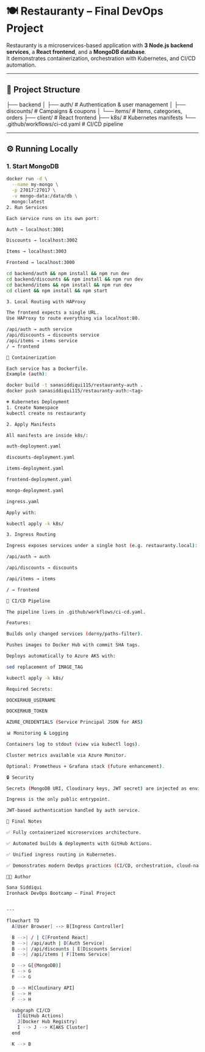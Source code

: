 # 🍽️ Restauranty – Final DevOps Project

Restauranty is a microservices-based application with **3 Node.js backend services**, a **React frontend**, and a **MongoDB database**.  
It demonstrates containerization, orchestration with Kubernetes, and CI/CD automation.

---

## 📂 Project Structure
├── backend
│ ├── auth/ # Authentication & user management
│ ├── discounts/ # Campaigns & coupons
│ └── items/ # Items, categories, orders
├── client/ # React frontend
├── k8s/ # Kubernetes manifests
└── .github/workflows/ci-cd.yaml # CI/CD pipeline


---

## ⚙️ Running Locally

### 1. Start MongoDB
```bash
docker run -d \
  --name my-mongo \
  -p 27017:27017 \
  -v mongo-data:/data/db \
  mongo:latest
2. Run Services

Each service runs on its own port:

Auth → localhost:3001

Discounts → localhost:3002

Items → localhost:3003

Frontend → localhost:3000

cd backend/auth && npm install && npm run dev
cd backend/discounts && npm install && npm run dev
cd backend/items && npm install && npm run dev
cd client && npm install && npm start

3. Local Routing with HAProxy

The frontend expects a single URL.
Use HAProxy to route everything via localhost:80.

/api/auth → auth service
/api/discounts → discounts service
/api/items → items service
/ → frontend

🐳 Containerization

Each service has a Dockerfile.
Example (auth):

docker build -t sanasiddiqui115/restauranty-auth .
docker push sanasiddiqui115/restauranty-auth:<tag>

☸️ Kubernetes Deployment
1. Create Namespace
kubectl create ns restauranty

2. Apply Manifests

All manifests are inside k8s/:

auth-deployment.yaml

discounts-deployment.yaml

items-deployment.yaml

frontend-deployment.yaml

mongo-deployment.yaml

ingress.yaml

Apply with:

kubectl apply -k k8s/

3. Ingress Routing

Ingress exposes services under a single host (e.g. restauranty.local):

/api/auth → auth

/api/discounts → discounts

/api/items → items

/ → frontend

🔄 CI/CD Pipeline

The pipeline lives in .github/workflows/ci-cd.yaml.

Features:

Builds only changed services (dorny/paths-filter).

Pushes images to Docker Hub with commit SHA tags.

Deploys automatically to Azure AKS with:

sed replacement of IMAGE_TAG

kubectl apply -k k8s/

Required Secrets:

DOCKERHUB_USERNAME

DOCKERHUB_TOKEN

AZURE_CREDENTIALS (Service Principal JSON for AKS)

📊 Monitoring & Logging

Containers log to stdout (view via kubectl logs).

Cluster metrics available via Azure Monitor.

Optional: Prometheus + Grafana stack (future enhancement).

🔒 Security

Secrets (MongoDB URI, Cloudinary keys, JWT secret) are injected as environment variables via manifests.

Ingress is the only public entrypoint.

JWT-based authentication handled by auth service.

📝 Final Notes

✅ Fully containerized microservices architecture.

✅ Automated builds & deployments with GitHub Actions.

✅ Unified ingress routing in Kubernetes.

✅ Demonstrates modern DevOps practices (CI/CD, orchestration, cloud-native).

👨‍💻 Author

Sana Siddiqui
Ironhack DevOps Bootcamp – Final Project


---

flowchart TD
  A[User Browser] --> B[Ingress Controller]

  B -->| / | C[Frontend React]
  B -->| /api/auth | D[Auth Service]
  B -->| /api/discounts | E[Discounts Service]
  B -->| /api/items | F[Items Service]

  D --> G[(MongoDB)]
  E --> G
  F --> G

  D --> H[Cloudinary API]
  E --> H
  F --> H

  subgraph CI/CD
    I[GitHub Actions]
    J[Docker Hub Registry]
    I --> J --> K[AKS Cluster]
  end

  K --> B
